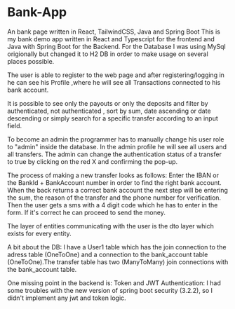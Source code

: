# Bank-App
An bank page written in React, TailwindCSS, Java and Spring Boot
This is my bank demo app written in React and Typescript for the frontend and Java with Spring Boot for the Backend.
For the Database I was using MySql origionally but changed it to H2 DB in order to make usage on several places possible.

The user is able to register to the web page and after registering/logging in he can see his Profile ,where he will see all Transactions connected to his bank account.

It is possible to see only the payouts or only the deposits and filter by authenticated, not authenticated , sort by sum, date ascending or date descending or simply search for a specific transfer according to an input field.

To become an admin the programmer has to manually change his user role to "admin" inside the database. In the admin profile he will see all users and all transfers. 
The admin can change the authentication status of a transfer to true by clicking on the red X and confirming the pop-up.

The process of making a new transfer looks as follows: Enter the IBAN or the BankId + BankAccount number in order to find the right bank account. When the back returns a correct bank account the next step will be entering the sum,
the reason of the transfer and the phone number for verification. Then the user gets a sms with a 4 digit code which he has to enter in the form. If it's correct he can proceed to send the money.

The layer of entities communicating with the user is the dto layer which exists for every entity.

A bit about the DB: I have a User1 table which has the join connection to the adress table (OneToOne) and a connection to the bank_account table (OneToOne).The transfer table has two (ManyToMany) join connections with the bank_account table. 

One missing point in the backend is: Token and JWT Authentication:  I had some troubles with the new version of spring boot security (3.2.2), so I didn't implement any jwt and token logic.
